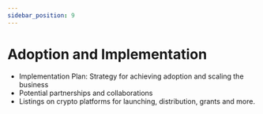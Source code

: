 ```yaml
---
sidebar_position: 9
---
```


# Adoption and Implementation

- Implementation Plan: Strategy for achieving adoption and scaling the business
- Potential partnerships and collaborations
- Listings on crypto platforms for launching, distribution, grants and more.
